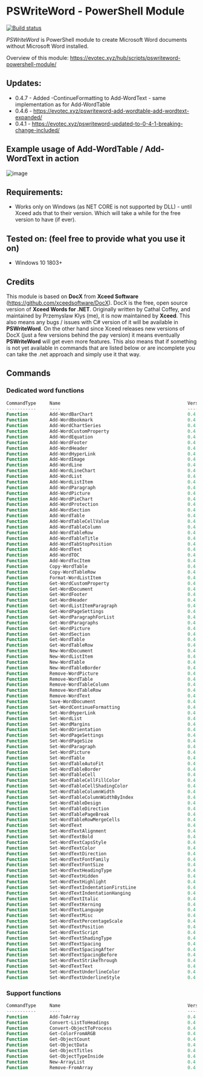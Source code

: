 # PSWriteWord - PowerShell Module

[![Build status](https://ci.appveyor.com/api/projects/status/5ib62bbpnj92wcd7?svg=true)](https://ci.appveyor.com/project/PrzemyslawKlys/pswriteword)
<!--
[![Build status](https://img.shields.io/powershellgallery/v/PSWriteWord.svg)](https://www.powershellgallery.com/packages/PSWriteWord)
[![Build status](https://img.shields.io/powershellgallery/dt/PSWriteWord.svg)](https://www.powershellgallery.com/packages/PSWriteWord)
-->

*PSWriteWord* is PowerShell module to create Microsoft Word documents without Microsoft Word installed.

Overview of this module: https://evotec.xyz/hub/scripts/pswriteword-powershell-module/

## Updates:

- 0.4.7 - Added -ContinueFormatting to Add-WordText - same implementation as for Add-WordTable
- 0.4.6 - https://evotec.xyz/pswriteword-add-wordtable-add-wordtext-expanded/
- 0.4.1 - https://evotec.xyz/pswriteword-updated-to-0-4-1-breaking-change-included/

## Example usage of Add-WordTable / Add-WordText in action

![image](https://evotec.xyz/wp-content/uploads/2018/07/PSWriteWord-MoreAction.gif.pagespeed.ce.ULhhEhkC5h.gif)

## Requirements:

- Works only on Windows (as NET CORE is not supported by DLL) - until Xceed ads that to their version. Which will take a while for the free version to have (if ever).

## Tested on: (feel free to provide what you use it on)

- Windows 10 1803+

## Credits

This module is based on **DocX** from **Xceed Software** (<https://github.com/xceedsoftware/DocX>). DocX is the free, open source version of **Xceed Words for .NET**. Originally written by Cathal Coffey, and maintained by Przemyslaw Klys (me), it is now maintained by **Xceed**. This also means any bugs / issues with C# version of it will be available in **PSWriteWord**. On the other hand since Xceed releases new versions of DocX (just a few versions behind the pay version) it means eventually **PSWriteWord** will get even more features. This also means that if something is not yet available in commands that are listed below or are incomplete you can take the .net approach and simply use it that way.

## Commands

### Dedicated word functions

```powershell
CommandType     Name                                               Version    Source
-----------     ----                                               -------    ------
Function        Add-WordBarChart                                   0.4.7.1    PSWriteWord
Function        Add-WordBookmark                                   0.4.7.1    PSWriteWord
Function        Add-WordChartSeries                                0.4.7.1    PSWriteWord
Function        Add-WordCustomProperty                             0.4.7.1    PSWriteWord
Function        Add-WordEquation                                   0.4.7.1    PSWriteWord
Function        Add-WordFooter                                     0.4.7.1    PSWriteWord
Function        Add-WordHeader                                     0.4.7.1    PSWriteWord
Function        Add-WordHyperLink                                  0.4.7.1    PSWriteWord
Function        Add-WordImage                                      0.4.7.1    PSWriteWord
Function        Add-WordLine                                       0.4.7.1    PSWriteWord
Function        Add-WordLineChart                                  0.4.7.1    PSWriteWord
Function        Add-WordList                                       0.4.7.1    PSWriteWord
Function        Add-WordListItem                                   0.4.7.1    PSWriteWord
Function        Add-WordParagraph                                  0.4.7.1    PSWriteWord
Function        Add-WordPicture                                    0.4.7.1    PSWriteWord
Function        Add-WordPieChart                                   0.4.7.1    PSWriteWord
Function        Add-WordProtection                                 0.4.7.1    PSWriteWord
Function        Add-WordSection                                    0.4.7.1    PSWriteWord
Function        Add-WordTable                                      0.4.7.1    PSWriteWord
Function        Add-WordTableCellValue                             0.4.7.1    PSWriteWord
Function        Add-WordTableColumn                                0.4.7.1    PSWriteWord
Function        Add-WordTableRow                                   0.4.7.1    PSWriteWord
Function        Add-WordTableTitle                                 0.4.7.1    PSWriteWord
Function        Add-WordTabStopPosition                            0.4.7.1    PSWriteWord
Function        Add-WordText                                       0.4.7.1    PSWriteWord
Function        Add-WordTOC                                        0.4.7.1    PSWriteWord
Function        Add-WordTocItem                                    0.4.7.1    PSWriteWord
Function        Copy-WordTable                                     0.4.7.1    PSWriteWord
Function        Copy-WordTableRow                                  0.4.7.1    PSWriteWord
Function        Format-WordListItem                                0.4.7.1    PSWriteWord
Function        Get-WordCustomProperty                             0.4.7.1    PSWriteWord
Function        Get-WordDocument                                   0.4.7.1    PSWriteWord
Function        Get-WordFooter                                     0.4.7.1    PSWriteWord
Function        Get-WordHeader                                     0.4.7.1    PSWriteWord
Function        Get-WordListItemParagraph                          0.4.7.1    PSWriteWord
Function        Get-WordPageSettings                               0.4.7.1    PSWriteWord
Function        Get-WordParagraphForList                           0.4.7.1    PSWriteWord
Function        Get-WordParagraphs                                 0.4.7.1    PSWriteWord
Function        Get-WordPicture                                    0.4.7.1    PSWriteWord
Function        Get-WordSection                                    0.4.7.1    PSWriteWord
Function        Get-WordTable                                      0.4.7.1    PSWriteWord
Function        Get-WordTableRow                                   0.4.7.1    PSWriteWord
Function        New-WordDocument                                   0.4.7.1    PSWriteWord
Function        New-WordListItem                                   0.4.7.1    PSWriteWord
Function        New-WordTable                                      0.4.7.1    PSWriteWord
Function        New-WordTableBorder                                0.4.7.1    PSWriteWord
Function        Remove-WordPicture                                 0.4.7.1    PSWriteWord
Function        Remove-WordTable                                   0.4.7.1    PSWriteWord
Function        Remove-WordTableColumn                             0.4.7.1    PSWriteWord
Function        Remove-WordTableRow                                0.4.7.1    PSWriteWord
Function        Remove-WordText                                    0.4.7.1    PSWriteWord
Function        Save-WordDocument                                  0.4.7.1    PSWriteWord
Function        Set-WordContinueFormatting                         0.4.7.1    PSWriteWord
Function        Set-WordHyperLink                                  0.4.7.1    PSWriteWord
Function        Set-WordList                                       0.4.7.1    PSWriteWord
Function        Set-WordMargins                                    0.4.7.1    PSWriteWord
Function        Set-WordOrientation                                0.4.7.1    PSWriteWord
Function        Set-WordPageSettings                               0.4.7.1    PSWriteWord
Function        Set-WordPageSize                                   0.4.7.1    PSWriteWord
Function        Set-WordParagraph                                  0.4.7.1    PSWriteWord
Function        Set-WordPicture                                    0.4.7.1    PSWriteWord
Function        Set-WordTable                                      0.4.7.1    PSWriteWord
Function        Set-WordTableAutoFit                               0.4.7.1    PSWriteWord
Function        Set-WordTableBorder                                0.4.7.1    PSWriteWord
Function        Set-WordTableCell                                  0.4.7.1    PSWriteWord
Function        Set-WordTableCellFillColor                         0.4.7.1    PSWriteWord
Function        Set-WordTableCellShadingColor                      0.4.7.1    PSWriteWord
Function        Set-WordTableColumnWidth                           0.4.7.1    PSWriteWord
Function        Set-WordTableColumnWidthByIndex                    0.4.7.1    PSWriteWord
Function        Set-WordTableDesign                                0.4.7.1    PSWriteWord
Function        Set-WordTableDirection                             0.4.7.1    PSWriteWord
Function        Set-WordTablePageBreak                             0.4.7.1    PSWriteWord
Function        Set-WordTableRowMergeCells                         0.4.7.1    PSWriteWord
Function        Set-WordText                                       0.4.7.1    PSWriteWord
Function        Set-WordTextAlignment                              0.4.7.1    PSWriteWord
Function        Set-WordTextBold                                   0.4.7.1    PSWriteWord
Function        Set-WordTextCapsStyle                              0.4.7.1    PSWriteWord
Function        Set-WordTextColor                                  0.4.7.1    PSWriteWord
Function        Set-WordTextDirection                              0.4.7.1    PSWriteWord
Function        Set-WordTextFontFamily                             0.4.7.1    PSWriteWord
Function        Set-WordTextFontSize                               0.4.7.1    PSWriteWord
Function        Set-WordTextHeadingType                            0.4.7.1    PSWriteWord
Function        Set-WordTextHidden                                 0.4.7.1    PSWriteWord
Function        Set-WordTextHighlight                              0.4.7.1    PSWriteWord
Function        Set-WordTextIndentationFirstLine                   0.4.7.1    PSWriteWord
Function        Set-WordTextIndentationHanging                     0.4.7.1    PSWriteWord
Function        Set-WordTextItalic                                 0.4.7.1    PSWriteWord
Function        Set-WordTextKerning                                0.4.7.1    PSWriteWord
Function        Set-WordTextLanguage                               0.4.7.1    PSWriteWord
Function        Set-WordTextMisc                                   0.4.7.1    PSWriteWord
Function        Set-WordTextPercentageScale                        0.4.7.1    PSWriteWord
Function        Set-WordTextPosition                               0.4.7.1    PSWriteWord
Function        Set-WordTextScript                                 0.4.7.1    PSWriteWord
Function        Set-WordTextShadingType                            0.4.7.1    PSWriteWord
Function        Set-WordTextSpacing                                0.4.7.1    PSWriteWord
Function        Set-WordTextSpacingAfter                           0.4.7.1    PSWriteWord
Function        Set-WordTextSpacingBefore                          0.4.7.1    PSWriteWord
Function        Set-WordTextStrikeThrough                          0.4.7.1    PSWriteWord
Function        Set-WordTextText                                   0.4.7.1    PSWriteWord
Function        Set-WordTextUnderlineColor                         0.4.7.1    PSWriteWord
Function        Set-WordTextUnderlineStyle                         0.4.7.1    PSWriteWord
```

### Support functions

```powershell
CommandType     Name                                               Version    Source
-----------     ----                                               -------    ------
Function        Add-ToArray                                        0.4.7.1    PSWriteWord
Function        Convert-ListToHeadings                             0.4.7.1    PSWriteWord
Function        Convert-ObjectToProcess                            0.4.7.1    PSWriteWord
Function        Get-ColorFromARGB                                  0.4.7.1    PSWriteWord
Function        Get-ObjectCount                                    0.4.7.1    PSWriteWord
Function        Get-ObjectData                                     0.4.7.1    PSWriteWord
Function        Get-ObjectTitles                                   0.4.7.1    PSWriteWord
Function        Get-ObjectTypeInside                               0.4.7.1    PSWriteWord
Function        New-ArrayList                                      0.4.7.1    PSWriteWord
Function        Remove-FromArray                                   0.4.7.1    PSWriteWord

```
